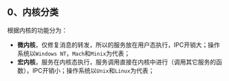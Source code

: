 ## 0、内核分类

根据内核的功能分为：

- **微内核**，仅修复消息的转发，所以的服务放在用户态执行，IPC开销大；操作系统以`Windows NT`，`Mach`和`Minix`为代表；
- **宏内核**，服务在内核态执行，服务调用直接在内核中进行（调用其它服务的函数），IPC开销小；操作系统以`Unix`和`Linux`为代表；
